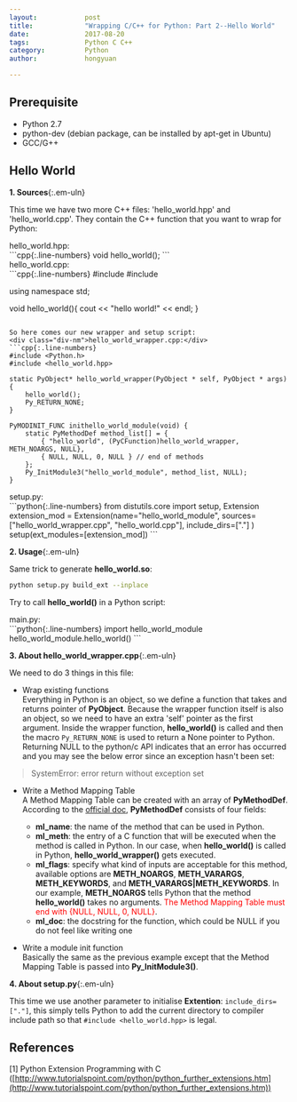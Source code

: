 ```yaml
---
layout:            post
title:             "Wrapping C/C++ for Python: Part 2--Hello World"
date:              2017-08-20
tags:              Python C C++
category:          Python
author:            hongyuan

---
```




## Prerequisite
 * Python 2.7
 * python-dev (debian package, can be installed by apt-get in Ubuntu)
 * GCC/G++


## Hello World

**1. Sources**{:.em-uln}

This time we have two more C\+\+ files: 'hello\_world.hpp' and 'hello\_world.cpp'. They contain the C\+\+ function that you want to wrap for Python:
<div class="div-nm">hello_world.hpp:</div>
```cpp{:.line-numbers}
void hello_world();
```

<div class="div-nm">hello_world.cpp:</div>
```cpp{:.line-numbers}
#include <iostream>
#include <hello_world.hpp>

using namespace std;

void hello_world(){
	cout << "hello world!" << endl;
}
```

So here comes our new wrapper and setup script:
<div class="div-nm">hello_world_wrapper.cpp:</div>
```cpp{:.line-numbers}
#include <Python.h>
#include <hello_world.hpp>

static PyObject* hello_world_wrapper(PyObject * self, PyObject * args){
	hello_world();
	Py_RETURN_NONE;
}

PyMODINIT_FUNC inithello_world_module(void) {
	static PyMethodDef method_list[] = {
		{ "hello_world", (PyCFunction)hello_world_wrapper,  METH_NOARGS, NULL},
		{ NULL, NULL, 0, NULL } // end of methods
	};
	Py_InitModule3("hello_world_module", method_list, NULL);
}
```

<div class="div-nm">setup.py:</div>
```python{:.line-numbers}
from distutils.core import setup, Extension
extension_mod = Extension(name="hello_world_module",
                          sources=["hello_world_wrapper.cpp", "hello_world.cpp"],
                          include_dirs=["."]
                          )
setup(ext_modules=[extension_mod])
```

**2. Usage**{:.em-uln}

Same trick to generate **hello_world.so**:

```bash
python setup.py build_ext --inplace
```

Try to call **hello_world()** in a Python script:
<div class="div-nm">main.py:</div>
```python{:.line-numbers}
import hello_world_module
hello_world_module.hello_world()
```

**3. About hello_world_wrapper.cpp**{:.em-uln}

We need to do 3 things in this file:

* Wrap existing functions  
  Everything in Python is an object, so we define a function that takes and returns pointer of **PyObject**. Because the wrapper function itself is also an object, so we need to have an extra 'self' pointer as the first argument. Inside the wrapper function, **hello_world()** is called and then the macro `Py_RETURN_NONE` is used to return a None pointer to Python. Returning NULL to the python/c API indicates that an error has occurred and you may see the below error since an exception hasn't been set:
> SystemError: error return without exception set

* Write a Method Mapping Table  
  A Method Mapping Table can be created with an array of **PyMethodDef**. According to the [official doc](https://docs.python.org/2/c-api/structures.html#c.PyMethodDef), **PyMethodDef** consists of four fields:
   * **ml_name**: the name of the method that can be used in Python.
   * **ml_meth**: the entry of a C function that will be executed when the method is called in Python. In our case, when **hello_world()** is called in Python, **hello_world_wrapper()** gets executed.
   * **ml_flags**: specify what kind of inputs are acceptable for this method, available options are **METH_NOARGS**, **METH_VARARGS**, **METH_KEYWORDS**, and **METH_VARARGS\|METH_KEYWORDS**. In our example, **METH_NOARGS** tells Python that the method **hello_world()** takes no arguments. <span style="color:red">The Method Mapping Table must end with {NULL, NULL, 0, NULL}</span>.
   * **ml_doc**: the docstring for the function, which could be NULL if you do not feel like writing one

* Write a module init function  
  Basically the same as the previous example except that the Method Mapping Table is passed into **Py_InitModule3()**.


**4. About setup.py**{:.em-uln}

This time we use another parameter to initialise **Extention**: `include_dirs=["."]`, this simply tells Python to add the current directory to compiler include path so that `#include <hello_world.hpp>` is legal.


## References
\[1] Python Extension Programming with C ([http://www.tutorialspoint.com/python/python_further_extensions.htm](http://www.tutorialspoint.com/python/python_further_extensions.htm))